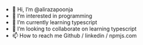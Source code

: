- 👋 Hi, I’m @alirazapoonja
- 👀 I’m interested in programming
- 🌱 I’m currently learning typescript
- 💞️ I’m looking to collaborate on learning typescript
- 📫 How to reach me Github / linkedin / npmjs.com


<!---
alirazapoonja/alirazapoonja is a ✨ special ✨ repository because its `README.md` (this file) appears on your GitHub profile.
You can click the Preview link to take a look at your changes.
--->
